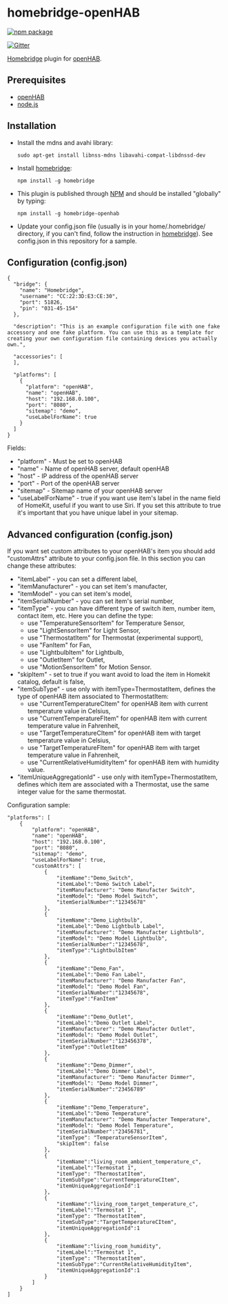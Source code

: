 # homebridge-openHAB

[![npm package](https://nodei.co/npm-dl/homebridge-openhab.png?months=2)](https://nodei.co/npm/homebridge-openhab/)

[![Gitter](https://badges.gitter.im/tommasomarchionni/homebridge-openHAB.svg)](https://gitter.im/tommasomarchionni/homebridge-openHAB?utm_source=badge&utm_medium=badge&utm_campaign=pr-badge)

[Homebridge](https://www.npmjs.com/package/homebridge) plugin for [openHAB](http://www.openhab.org).

## Prerequisites
* [openHAB](http://www.openhab.org)
* [node.js](https://nodejs.org)

## Installation
* Install the mdns and avahi library:

  `sudo apt-get install libnss-mdns libavahi-compat-libdnssd-dev`
  
* Install [homebridge](https://www.npmjs.com/package/homebridge):

  `npm install -g homebridge`
  
* This plugin is published through [NPM](https://www.npmjs.com/package/homebridge-openhab) and should be installed "globally" by typing:
 
  `npm install -g homebridge-openhab`
  
* Update your config.json file (usually is in your home/.homebridge/ directory, if you can't find, follow the instruction in [homebridge](https://www.npmjs.com/package/homebridge)). See config.json in this repository for a sample.

## Configuration (config.json)
```
{
  "bridge": {
    "name": "Homebridge",
    "username": "CC:22:3D:E3:CE:30",
    "port": 51826,
    "pin": "031-45-154"
  },

  "description": "This is an example configuration file with one fake accessory and one fake platform. You can use this as a template for creating your own configuration file containing devices you actually own.",

  "accessories": [
  ],

  "platforms": [
    {
      "platform": "openHAB",
      "name": "openHAB",
      "host": "192.168.0.100",
      "port": "8080",
      "sitemap": "demo",
      "useLabelForName": true
    }
  ]
}
```
Fields:

* "platform" - Must be set to openHAB
* "name" - Name of openHAB server, default openHAB
* "host" - IP address of the openHAB server
* "port" - Port of the openHAB server
* "sitemap" - Sitemap name of your openHAB server
* "useLabelForName" - true if you want use item's label in the name field of HomeKit, useful if you want to use Siri. If you set this attribute to true it's important that you have unique label in your sitemap.

## Advanced configuration (config.json)
If you want set custom attributes to your openHAB's item you should add "customAttrs" attribute to your config.json file.
In this section you can change these attributes:

* "itemLabel" - you can set a different label,
* "itemManufacturer" - you can set item's manufacter,
* "itemModel" - you can set item's model,
* "itemSerialNumber" - you can set item's serial number,
* "itemType" - you can have different type of switch item, number item, contact item, etc. Here you can define the type:
    * use "TemperatureSensorItem" for Temperature Sensor,
    * use "LightSensorItem" for Light Sensor,
    * use "ThermostatItem" for Thermostat (experimental support),
    * use "FanItem" for Fan,
    * use "LightbulbItem" for Lightbulb,
    * use "OutletItem" for Outlet,
    * use "MotionSensorItem" for Motion Sensor.
* "skipItem" - set to true if you want avoid to load the item in Homekit catalog, default is false,
* "itemSubType" - use only with itemType=ThermostatItem, defines the type of openHAB item associated to ThermostatItem:
    * use "CurrentTemperatureCItem" for openHAB item with current temperature value in Celsius,
    * use "CurrentTemperatureFItem" for openHAB item with current temperature value in Fahrenheit,
    * use "TargetTemperatureCItem" for openHAB item with target temperature value in Celsius,
    * use "TargetTemperatureFItem" for openHAB item with target temperature value in Fahrenheit,
    * use "CurrentRelativeHumidityItem" for openHAB item with humidity value.
* "itemUniqueAggregationId" - use only with itemType=ThermostatItem, defines which item are associated with a Thermostat, use the same integer value for the same thermostat.

Configuration sample:
```
"platforms": [
    {
        "platform": "openHAB",
        "name": "openHAB",
        "host": "192.168.0.100",
        "port": "8080",
        "sitemap": "demo",
        "useLabelForName": true,
        "customAttrs": [
            {
                "itemName":"Demo_Switch",
                "itemLabel":"Demo Switch Label",
                "itemManufacturer": "Demo Manufacter Switch",
                "itemModel": "Demo Model Switch",
                "itemSerialNumber":"12345678"
            },
            {
                "itemName":"Demo_Lightbulb",
                "itemLabel":"Demo Lightbulb Label",
                "itemManufacturer": "Demo Manufacter Lightbulb",
                "itemModel": "Demo Model Lightbulb",
                "itemSerialNumber":"12345678",
                "itemType":"LightbulbItem"
            },
            {
                "itemName":"Demo_Fan",
                "itemLabel":"Demo Fan Label",
                "itemManufacturer": "Demo Manufacter Fan",
                "itemModel": "Demo Model Fan",
                "itemSerialNumber":"12345678",
                "itemType":"FanItem"
            },
            {
                "itemName":"Demo_Outlet",
                "itemLabel":"Demo Outlet Label",
                "itemManufacturer": "Demo Manufacter Outlet",
                "itemModel": "Demo Model Outlet",
                "itemSerialNumber":"123456378",
                "itemType":"OutletItem"
            },
            {
                "itemName":"Demo_Dimmer",
                "itemLabel":"Demo Dimmer Label",
                "itemManufacturer": "Demo Manufacter Dimmer",
                "itemModel": "Demo Model Dimmer",
                "itemSerialNumber":"23456789"
            },
            {
                "itemName":"Demo_Temperature",
                "itemLabel":"Demo Temperature",
                "itemManufacturer": "Demo Manufacter Temperature",
                "itemModel": "Demo Model Temperature",
                "itemSerialNumber":"23456781",
                "itemType": "TemperatureSensorItem",
                "skipItem": false
            },
            {
                "itemName":"living_room_ambient_temperature_c",
                "itemLabel":"Termostat 1",
                "itemType": "ThermostatItem",
                "itemSubType":"CurrentTemperatureCItem",
                "itemUniqueAggregationId":1
            },
            {
                "itemName":"living_room_target_temperature_c",
                "itemLabel":"Termostat 1",
                "itemType": "ThermostatItem",
                "itemSubType":"TargetTemperatureCItem",
                "itemUniqueAggregationId":1
            },
            {
                "itemName":"living_room_humidity",
                "itemLabel":"Termostat 1",
                "itemType": "ThermostatItem",
                "itemSubType":"CurrentRelativeHumidityItem",
                "itemUniqueAggregationId":1
            }
        ]
    }
]
```
